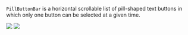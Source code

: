 `PillButtonBar` is a horizontal scrollable list of pill-shaped text buttons in which only one button can be selected at a given time.

<!-- prettier-ignore-start -->
<DisplayToggle onText="Dark" offText="Light" label="Theme Switcher">

<img className="off" src="https://res-1.cdn.office.net/files/fabric-cdn-prod_20221209.001/fabric-website/images/controls/ios/updated/img_pillbar_01_light.png?text=LightMode" />
<img className="on" src="https://res-1.cdn.office.net/files/fabric-cdn-prod_20221209.001/fabric-website/images/controls/ios/updated/img_pillbar_01_dark.png?text=DarkMode" />

</DisplayToggle>
<!-- prettier-ignore-end -->
